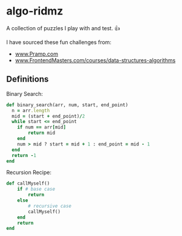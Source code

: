 # algo-ridmz

A collection of puzzles I play with and test. :+1:

I have sourced these fun challenges from:

 * www.Pramp.com
 * www.FrontendMasters.com/courses/data-structures-algorithms


## Definitions

Binary Search:

```ruby
def binary_search(arr, num, start, end_point)
  n = arr.length
  mid = (start + end_point)/2
  while start <= end_point
    if num == arr[mid]
    	return mid
    end
    num > mid ? start = mid + 1 : end_point = mid - 1
  end
  return -1
end
```

Recursion Recipe:
```ruby
def callMyself()
	if # base case
        return
    else
    	# recursive case
        callMyself()
    end
    return
end
```
